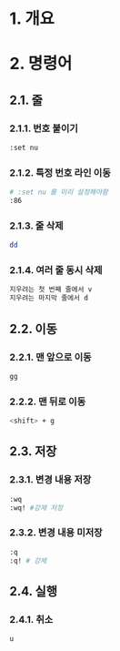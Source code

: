 # 1. 개요

# 2. 명령어

## 2.1. 줄

### 2.1.1. 번호 붙이기

```bash
:set nu
```

### 2.1.2. 특정 번호 라인 이동

```bash
# :set nu 를 미리 설정해야함
:86
```

### 2.1.3. 줄 삭제

```bash
dd
```

### 2.1.4. 여러 줄 동시 삭제

```bash
지우려는 첫 번째 줄에서 v
지우려는 마지막 줄에서 d
```



## 2.2. 이동

### 2.2.1. 맨 앞으로 이동

```bash
gg
```

### 2.2.2. 맨 뒤로 이동

```bash
<shift> + g
```

## 2.3. 저장

### 2.3.1. 변경 내용 저장

```bash
:wq
:wq! #강제 저장
```

### 2.3.2. 변경 내용 미저장

```bash
:q
:q! # 강제
```

## 2.4. 실행

### 2.4.1. 취소

```bash
u
```


